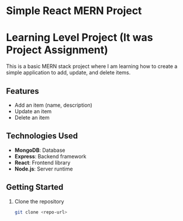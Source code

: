# Simple React MERN Project
# Learning Level Project (It was Project Assignment)
This is a basic MERN stack project where I am learning how to create a simple application to add, update, and delete items.

## Features
- Add an item (name, description)
- Update an item
- Delete an item

## Technologies Used
- **MongoDB**: Database
- **Express**: Backend framework
- **React**: Frontend library
- **Node.js**: Server runtime

## Getting Started

1. Clone the repository
   ```bash
   git clone <repo-url>

